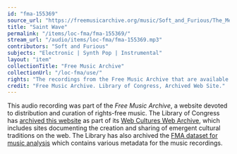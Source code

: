 ```yaml
---
id: "fma-155369"
source_url: "https://freemusicarchive.org/music/Soft_and_Furious/The_Merfolk_I_Should_Turn_To_Be/Soft_and_Furious_-_The_Merfolk_I_Should_Turn_To_Be_-_04_Saint_Wave"
title: "Saint Wave"
permalink: "/items/loc-fma/fma-155369/"
stream_url: "/audio/items/loc-fma/fma-155369.mp3"
contributors: "Soft and Furious"
subjects: "Electronic | Synth Pop | Instrumental"
layout: "item"
collectionTitle: "Free Music Archive"
collectionUrl: "/loc-fma/use/"
rights: "The recordings from the Free Music Archive that are available on Citizen DJ have a CC0 1.0 Universal License (Public Domain Dedication) which means you can copy, modify, distribute and perform the work, even for commercial purposes, all without asking permission."
credit: "Free Music Archive. Library of Congress, Archived Web Site."
---
```


This audio recording was part of the _Free Music Archive_, a website devoted to distribution and curation of rights-free music. The Library of Congress has [archived this website](https://www.loc.gov/item/lcwaN0026492/) as part of its [Web Cultures Web Archive](https://www.loc.gov/collections/web-cultures-web-archive/about-this-collection/), which includes sites documenting the creation and sharing of emergent cultural traditions on the web. The Library has also archived the [FMA dataset for music analysis](https://catalog.loc.gov/vwebv/search?searchCode=LCCN&searchArg=2018655052&searchType=1&permalink=y) which contains various metadata for the music recordings.